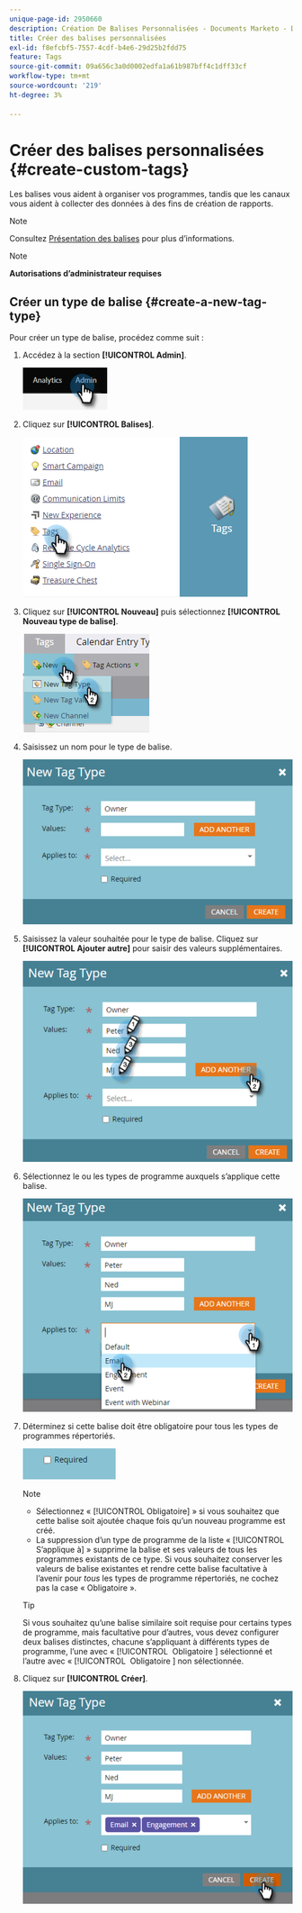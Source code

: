 ```yaml
---
unique-page-id: 2950660
description: Création De Balises Personnalisées - Documents Marketo - Documentation Du Produit
title: Créer des balises personnalisées
exl-id: f8efcbf5-7557-4cdf-b4e6-29d25b2fdd75
feature: Tags
source-git-commit: 09a656c3a0d0002edfa1a61b987bff4c1dff33cf
workflow-type: tm+mt
source-wordcount: '219'
ht-degree: 3%

---
```


# Créer des balises personnalisées {#create-custom-tags}

Les balises vous aident à organiser vos programmes, tandis que les canaux vous aident à collecter des données à des fins de création de rapports.

>[!NOTE]
>
>Consultez [Présentation des balises](/help/marketo/product-docs/core-marketo-concepts/programs/working-with-programs/understanding-tags.md) pour plus d’informations.

>[!NOTE]
>
>**Autorisations d’administrateur requises**

## Créer un type de balise {#create-a-new-tag-type}

Pour créer un type de balise, procédez comme suit :

1. Accédez à la section **[!UICONTROL Admin]**.

   ![](assets/create-custom-tags-1.png)

1. Cliquez sur **[!UICONTROL Balises]**.

   ![](assets/create-custom-tags-2.png)

1. Cliquez sur **[!UICONTROL Nouveau]** puis sélectionnez **[!UICONTROL Nouveau type de balise]**.

   ![](assets/create-custom-tags-3.png)

1. Saisissez un nom pour le type de balise.

   ![](assets/create-custom-tags-4.png)

1. Saisissez la valeur souhaitée pour le type de balise. Cliquez sur **[!UICONTROL Ajouter autre]** pour saisir des valeurs supplémentaires.

   ![](assets/create-custom-tags-5.png)

1. Sélectionnez le ou les types de programme auxquels s’applique cette balise.

   ![](assets/create-custom-tags-6.png)

1. Déterminez si cette balise doit être obligatoire pour tous les types de programmes répertoriés.

   ![](assets/create-custom-tags-7.png)

   >[!NOTE]
   >
   >* Sélectionnez « [!UICONTROL Obligatoire] » si vous souhaitez que cette balise soit ajoutée chaque fois qu’un nouveau programme est créé.
   >* La suppression d’un type de programme de la liste « [!UICONTROL S’applique à] » supprime la balise et ses valeurs de tous les programmes existants de ce type. Si vous souhaitez conserver les valeurs de balise existantes et rendre cette balise facultative à l’avenir pour _tous_ les types de programme répertoriés, ne cochez pas la case « Obligatoire ».

   >[!TIP]
   >
   >Si vous souhaitez qu’une balise similaire soit requise pour certains types de programme, mais facultative pour d’autres, vous devez configurer deux balises distinctes, chacune s’appliquant à différents types de programme, l’une avec « [!UICONTROL &#x200B; Obligatoire &#x200B;] sélectionné et l’autre avec « [!UICONTROL &#x200B; Obligatoire &#x200B;] non sélectionnée.

1. Cliquez sur **[!UICONTROL Créer]**.

   ![](assets/create-custom-tags-8.png)

